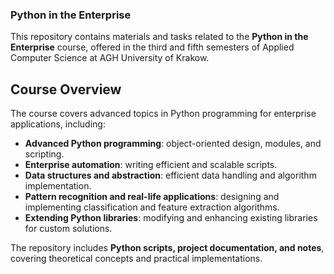 ### Python in the Enterprise

This repository contains materials and tasks related to the **Python in the Enterprise** course, offered in the third and fifth semesters of Applied Computer Science at AGH University of Krakow.

## Course Overview
The course covers advanced topics in Python programming for enterprise applications, including:

- **Advanced Python programming**: object-oriented design, modules, and scripting.
- **Enterprise automation**: writing efficient and scalable scripts.
- **Data structures and abstraction**: efficient data handling and algorithm implementation.
- **Pattern recognition and real-life applications**: designing and implementing classification and feature extraction algorithms.
- **Extending Python libraries**: modifying and enhancing existing libraries for custom solutions.

The repository includes **Python scripts, project documentation, and notes**, covering theoretical concepts and practical implementations.
